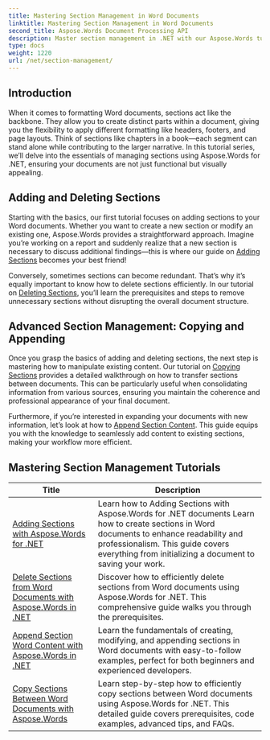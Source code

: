 ```yaml
---
title: Mastering Section Management in Word Documents
linktitle: Mastering Section Management in Word Documents
second_title: Aspose.Words Document Processing API
description: Master section management in .NET with our Aspose.Words tutorials. Learn to add, delete, copy, and append sections seamlessly in Word documents.
type: docs
weight: 1220
url: /net/section-management/
---
```

## Introduction

When it comes to formatting Word documents, sections act like the backbone. They allow you to create distinct parts within a document, giving you the flexibility to apply different formatting like headers, footers, and page layouts. Think of sections like chapters in a book—each segment can stand alone while contributing to the larger narrative. In this tutorial series, we’ll delve into the essentials of managing sections using Aspose.Words for .NET, ensuring your documents are not just functional but visually appealing.

## Adding and Deleting Sections

Starting with the basics, our first tutorial focuses on adding sections to your Word documents. Whether you want to create a new section or modify an existing one, Aspose.Words provides a straightforward approach. Imagine you’re working on a report and suddenly realize that a new section is necessary to discuss additional findings—this is where our guide on [Adding Sections](./adding-sections/) becomes your best friend! 

Conversely, sometimes sections can become redundant. That’s why it’s equally important to know how to delete sections efficiently. In our tutorial on [Deleting Sections](./delete-sections-word-document/), you’ll learn the prerequisites and steps to remove unnecessary sections without disrupting the overall document structure. 

## Advanced Section Management: Copying and Appending

Once you grasp the basics of adding and deleting sections, the next step is mastering how to manipulate existing content. Our tutorial on [Copying Sections](./copy-sections-word-documents/) provides a detailed walkthrough on how to transfer sections between documents. This can be particularly useful when consolidating information from various sources, ensuring you maintain the coherence and professional appearance of your final document. 

Furthermore, if you’re interested in expanding your documents with new information, let’s look at how to [Append Section Content](./append-section-word-content/). This guide equips you with the knowledge to seamlessly add content to existing sections, making your workflow more efficient.

 ## Mastering Section Management Tutorials
| Title | Description |
| --- | --- |
| [Adding Sections with Aspose.Words for .NET](./adding-sections/) | Learn how to Adding Sections with Aspose.Words for .NET documents Learn how to create sections in Word documents to enhance readability and professionalism. This guide covers everything from initializing a document to saving your work. |
| [Delete Sections from Word Documents with Aspose.Words in .NET](./delete-sections-word-document/) | Discover how to efficiently delete sections from Word documents using Aspose.Words for .NET. This comprehensive guide walks you through the prerequisites. |
| [Append Section Word Content with Aspose.Words in .NET](./append-section-word-content/) | Learn the fundamentals of creating, modifying, and appending sections in Word documents with easy-to-follow examples, perfect for both beginners and experienced developers. |
| [Copy Sections Between Word Documents with Aspose.Words](./copy-sections-word-documents/) | Learn step-by-step how to efficiently copy sections between Word documents using Aspose.Words for .NET. This detailed guide covers prerequisites, code examples, advanced tips, and FAQs. |
